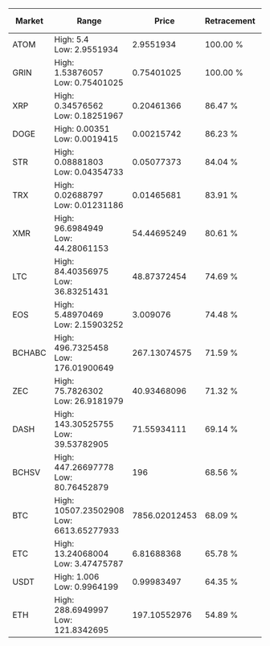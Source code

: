| Market | Range | Price| Retracement | Doubles to 50% |
| --- | --- | --- | --- | --- |
| ATOM | High: 5.4<br />Low: 2.9551934 | 2.9551934 | 100.00 % | 1.41 |
| GRIN | High: 1.53876057<br />Low: 0.75401025 | 0.75401025 | 100.00 % | 1.52 |
| XRP | High: 0.34576562<br />Low: 0.18251967 | 0.20461366 | 86.47 % | 1.29 |
| DOGE | High: 0.00351<br />Low: 0.0019415 | 0.00215742 | 86.23 % | 1.26 |
| STR | High: 0.08881803<br />Low: 0.04354733 | 0.05077373 | 84.04 % | 1.30 |
| TRX | High: 0.02688797<br />Low: 0.01231186 | 0.01465681 | 83.91 % | 1.34 |
| XMR | High: 96.6984949<br />Low: 44.28061153 | 54.44695249 | 80.61 % | 1.29 |
| LTC | High: 84.40356975<br />Low: 36.83251431 | 48.87372454 | 74.69 % | 1.24 |
| EOS | High: 5.48970469<br />Low: 2.15903252 | 3.009076 | 74.48 % | 1.27 |
| BCHABC | High: 496.7325458<br />Low: 176.01900649 | 267.13074575 | 71.59 % | 1.26 |
| ZEC | High: 75.7826302<br />Low: 26.9181979 | 40.93468096 | 71.32 % | 1.25 |
| DASH | High: 143.30525755<br />Low: 39.53782905 | 71.55934111 | 69.14 % | 1.28 |
| BCHSV | High: 447.26697778<br />Low: 80.76452879 | 196 | 68.56 % | 1.35 |
| BTC | High: 10507.23502908<br />Low: 6613.65277933 | 7856.02012453 | 68.09 % | 1.09 |
| ETC | High: 13.24068004<br />Low: 3.47475787 | 6.81688368 | 65.78 % | 1.23 |
| USDT | High: 1.006<br />Low: 0.9964199 | 0.99983497 | 64.35 % | 1.00 |
| ETH | High: 288.6949997<br />Low: 121.8342695 | 197.10552976 | 54.89 % | 1.04 |
